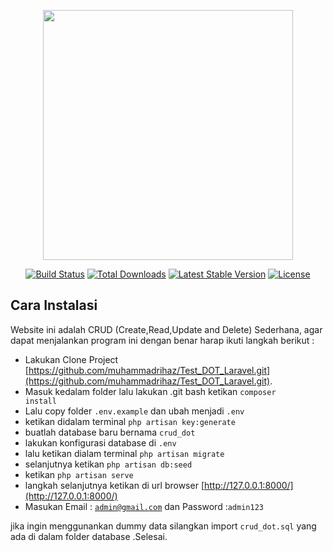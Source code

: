 <p align="center"><a href="https://laravel.com" target="_blank"><img src="https://raw.githubusercontent.com/laravel/art/master/logo-lockup/5%20SVG/2%20CMYK/1%20Full%20Color/laravel-logolockup-cmyk-red.svg" width="400"></a></p>

<p align="center">
<a href="https://travis-ci.org/laravel/framework"><img src="https://travis-ci.org/laravel/framework.svg" alt="Build Status"></a>
<a href="https://packagist.org/packages/laravel/framework"><img src="https://img.shields.io/packagist/dt/laravel/framework" alt="Total Downloads"></a>
<a href="https://packagist.org/packages/laravel/framework"><img src="https://img.shields.io/packagist/v/laravel/framework" alt="Latest Stable Version"></a>
<a href="https://packagist.org/packages/laravel/framework"><img src="https://img.shields.io/packagist/l/laravel/framework" alt="License"></a>
</p>

## Cara Instalasi

Website ini adalah CRUD (Create,Read,Update and Delete) Sederhana, agar dapat menjalankan program ini dengan benar harap ikuti langkah berikut :

-   Lakukan Clone Project [https://github.com/muhammadrihaz/Test_DOT_Laravel.git](https://github.com/muhammadrihaz/Test_DOT_Laravel.git).
-   Masuk kedalam folder lalu lakukan .git bash ketikan <code>composer install</code>
-   Lalu copy folder <code>.env.example</code> dan ubah menjadi <code>.env</code>
-   ketikan didalam terminal <code>php artisan key:generate</code>
-   buatlah database baru bernama <code>crud_dot</code>
-   lakukan konfigurasi database di <code>.env</code>
-   lalu ketikan dialam terminal <code>php artisan migrate</code>
-   selanjutnya ketikan <code>php artisan db:seed</code>
-   ketikan <code>php artisan serve</code>
-   langkah selanjutnya ketikan di url browser [http://127.0.0.1:8000/](http://127.0.0.1:8000/)
-   Masukan Email : <code>admin@gmail.com</code> dan Password :<code>admin123</code>

jika ingin menggunankan dummy data silangkan import <code>crud_dot.sql</code> yang ada di dalam folder database .Selesai.
